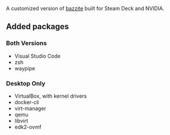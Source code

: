 A customized version of [bazzite] built for Steam Deck and NVIDIA.

## Added packages

### Both Versions

- Visual Studio Code
- zsh
- waypipe

### Desktop Only

- VirtualBox, with kernel drivers
- docker-cli
- virt-manager
- qemu
- libvirt
- edk2-ovmf


[bazzite]: https://github.com/ublue-os/bazzite
